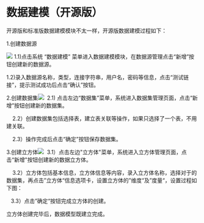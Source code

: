 # 数据建模（开源版）

开源版和标准版数据建模模块不太一样，开源版数据建模过程如下：

1.创建数据源

![](https://img-blog.csdn.net/20180404215919176) 1.1\)点击系统 “数据建模” 菜单进入数据建模模块，在数据源管理点击“新增”按钮创建新的数据源。

1.2\)录入数据源名称，类型，连接字符串，用户名，密码等信息，点击“测试链接”，提示测试成功后点击“确认”按钮。

2.创建数据集![](https://img-blog.csdn.net/20180404220002566?watermark/2/text/aHR0cDovL2Jsb2cuY3Nkbi5uZXQvemh1aWZlbmdzbg==/font/5a6L5L2T/fontsize/400/fill/I0JBQkFCMA==/dissolve/70/gravity/SouthEast)    2.1\) 点击左边“数据集”菜单，系统进入数据集管理页面，点击“新增”按钮创建新的数据集。

    2.2）创建数据集包括选择表，建立表关联等操作，如果只选择了一个表，不用建关联。

    2.3）操作完成后点击“确定”按钮保存数据集。

3.创建立方体![](https://img-blog.csdn.net/20180404220057297?watermark/2/text/aHR0cDovL2Jsb2cuY3Nkbi5uZXQvemh1aWZlbmdzbg==/font/5a6L5L2T/fontsize/400/fill/I0JBQkFCMA==/dissolve/70/gravity/SouthEast)    3.1）点击左边"立方体"菜单，系统进入立方体管理页面，点击“新增"按钮创建新的数据立方体。

    3.2）立方体包括基本信息，立方体信息等内容，录入立方体名称，选择对于的数据集，再点击”立方体“信息选项卡，设置立方体的”维度“及”度量“，设置过程如下图：

   3.3）点击”确定“按钮完成立方体的创建。

立方体创建完毕后，数据模型既建立完成。

